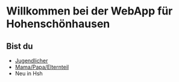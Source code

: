 # Willkommen bei der WebApp für Hohenschönhausen

## Bist du

- [Jugendlicher](Jugendlicher.md)
- [Mama\/Papa\/Elternteil](Eltern.md)
- Neu in Hsh
